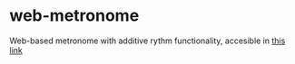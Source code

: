 # web-metronome
Web-based metronome with additive rythm functionality, accesible in [this link](https://valeiras.github.io/web-metronome/)
